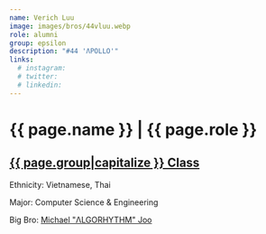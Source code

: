 ```yaml
---
name: Verich Luu
image: images/bros/44vluu.webp
role: alumni
group: epsilon
description: "#44 'ΛPOLLO'"
links:
  # instagram: 
  # twitter: 
  # linkedin: 
---
```


# {{ page.name }} | {{ page.role }} 
    
## [{{ page.group|capitalize }} Class](/brothers/{{page.group}}s)
    
Ethnicity: Vietnamese, Thai

Major: Computer Science & Engineering

Big Bro: [Michael "ΛLGORHYTHM" Joo](23mjoo)



